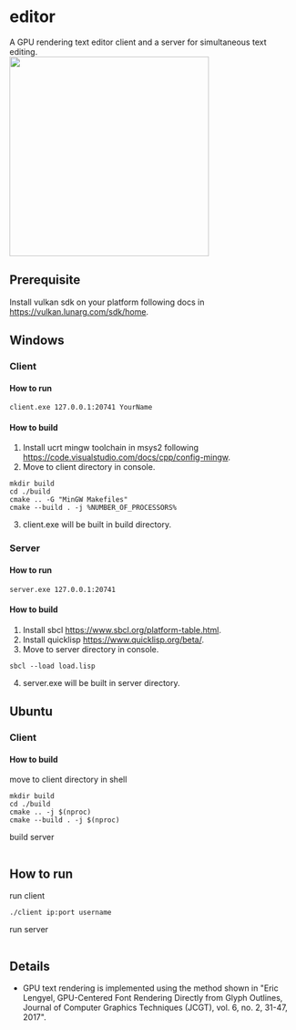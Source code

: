# editor
A GPU rendering text editor client and a server for simultaneous text editing.\
<img src="https://github.com/chae1/editor/assets/29856486/381a0c16-9729-460f-9a82-04df2de4760d" width="350">

## Prerequisite
Install vulkan sdk on your platform following docs in https://vulkan.lunarg.com/sdk/home.

## Windows
### Client
#### How to run
```
client.exe 127.0.0.1:20741 YourName
```
#### How to build
1. Install ucrt mingw toolchain in msys2 following https://code.visualstudio.com/docs/cpp/config-mingw.
2. Move to client directory in console.
```console
mkdir build
cd ./build
cmake .. -G "MinGW Makefiles"
cmake --build . -j %NUMBER_OF_PROCESSORS%
```
3. client.exe will be built in build directory.
### Server
#### How to run
```
server.exe 127.0.0.1:20741
```
#### How to build
1. Install sbcl https://www.sbcl.org/platform-table.html.
2. Install quicklisp https://www.quicklisp.org/beta/.
3. Move to server directory in console.
```console
sbcl --load load.lisp
```
4. server.exe will be built in server directory.
## Ubuntu
### Client
#### How to build
move to client directory in shell
```console
mkdir build
cd ./build
cmake .. -j $(nproc)
cmake --build . -j $(nproc)
```
build server
```console
```
## How to run
run client
```console
./client ip:port username
```
run server
```console
```

## Details
* GPU text rendering is implemented using the method shown in "Eric Lengyel, GPU-Centered Font Rendering Directly from Glyph Outlines, Journal of Computer Graphics Techniques (JCGT), vol. 6, no. 2, 31-47, 2017".
  
